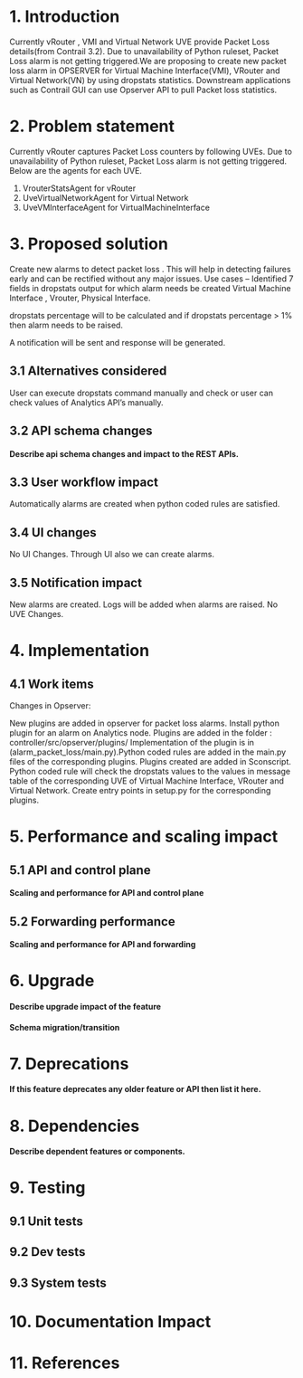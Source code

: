 
# 1. Introduction
Currently vRouter , VMI and Virtual Network UVE provide Packet Loss details(from Contrail 3.2). Due to unavailability of Python ruleset, Packet Loss alarm is not getting triggered.We are proposing to create new packet loss alarm in OPSERVER for Virtual Machine Interface(VMI), VRouter and Virtual Network(VN) by using dropstats statistics. Downstream applications such as Contrail GUI can use Opserver API to pull Packet loss statistics.


# 2. Problem statement
Currently vRouter captures Packet Loss counters by following UVEs. Due to unavailability of Python ruleset, Packet Loss alarm is not getting triggered. Below are the agents for each UVE.
1. VrouterStatsAgent for vRouter
2. UveVirtualNetworkAgent for Virtual Network
3. UveVMInterfaceAgent for VirtualMachineInterface


# 3. Proposed solution
Create new alarms to detect packet loss . This will help in detecting failures early and can be rectified without any major issues.
Use cases – Identified 7 fields in dropstats output for which alarm needs be created
Virtual Machine Interface , Vrouter, Physical Interface.

dropstats percentage will to be calculated  and if dropstats percentage > 1% then alarm needs to be raised.

A notification will be sent and response will be generated.


## 3.1 Alternatives considered
User can execute dropstats command manually and check or user can check values of Analytics API’s manually.

## 3.2 API schema changes
#### Describe api schema changes and impact to the REST APIs.

## 3.3 User workflow impact
Automatically alarms are created when python coded rules are satisfied.

## 3.4 UI changes
No UI Changes. Through UI also we can create alarms.

## 3.5 Notification impact
New alarms are created. Logs will be added when alarms are raised. No UVE Changes.


# 4. Implementation
## 4.1 Work items

Changes in Opserver:

New plugins are added in opserver for packet loss alarms.
Install python plugin for an alarm on Analytics node.
Plugins are added in the folder : controller/src/opserver/plugins/
Implementation of the plugin is in (alarm_packet_loss/main.py).Python coded rules are added in the main.py files of the corresponding plugins.
Plugins created are added in Sconscript.
Python coded rule will check the dropstats values to the values in message table of the corresponding UVE of Virtual Machine Interface, VRouter and Virtual Network.
Create entry points in setup.py for the corresponding plugins.


# 5. Performance and scaling impact
## 5.1 API and control plane
#### Scaling and performance for API and control plane

## 5.2 Forwarding performance
#### Scaling and performance for API and forwarding

# 6. Upgrade
#### Describe upgrade impact of the feature
#### Schema migration/transition

# 7. Deprecations
#### If this feature deprecates any older feature or API then list it here.

# 8. Dependencies
#### Describe dependent features or components.

# 9. Testing
## 9.1 Unit tests
## 9.2 Dev tests
## 9.3 System tests

# 10. Documentation Impact

# 11. References
